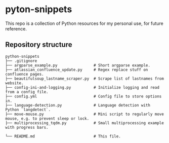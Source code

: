 # pyton-snippets

This repo is a collection of Python resources for my personal use, for future reference.

## Repository structure

```
python-snippets
├── .gitignore
├── argparse_example.py                # Short argparse example.
├── atlassian_confluence_update.py     # Regex replace stuff on confluence pages.
├── beautifulsoup_lastname_scraper.py  # Scrape list of lastnames from website.
├── config-ini-and-logging.py          # Initialize logging and read from a config file.
├── config.yml                         # Config file to store options in.
├── language-detection.py              # Language detection with Python `langdetect`.
├── move-mouse.py                      # Mini script to regularly move mouse, e.g. to prevent sleep or lock.
├── multiprocessing_tqdm.py            # Small multiprocessing example with progress bars.

└── README.md                          # This file.
```
